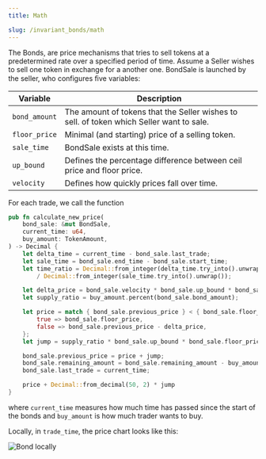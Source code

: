```yaml
---
title: Math

slug: /invariant_bonds/math
---
```


The Bonds, are price mechanisms that tries to sell tokens at a predetermined rate over a specified period of time.
Assume a Seller wishes to sell one token in exchange for a
another one. BondSale is launched by the seller, who configures ﬁve variables:

| Variable      | Description                                                                              |
| ------------- | ---------------------------------------------------------------------------------------- |
| `bond_amount` | The amount of tokens that the Seller wishes to sell. of token which Seller want to sale. |
| `floor_price` | Minimal (and starting) price of a selling token.                                         |
| `sale_time`   | BondSale exists at this time.                                                            |
| `up_bound`    | Defines the percentage difference between ceil price and floor price.                    |
| `velocity`    | Defines how quickly prices fall over time.                                               |

For each trade, we call the function

```rust title="/src/math.rs"
pub fn calculate_new_price(
    bond_sale: &mut BondSale,
    current_time: u64,
    buy_amount: TokenAmount,
) -> Decimal {
    let delta_time = current_time - bond_sale.last_trade;
    let sale_time = bond_sale.end_time - bond_sale.start_time;
    let time_ratio = Decimal::from_integer(delta_time.try_into().unwrap())
        / Decimal::from_integer(sale_time.try_into().unwrap());

    let delta_price = bond_sale.velocity * bond_sale.up_bound * bond_sale.floor_price * time_ratio;
    let supply_ratio = buy_amount.percent(bond_sale.bond_amount);

    let price = match { bond_sale.previous_price } < { bond_sale.floor_price + delta_price } {
        true => bond_sale.floor_price,
        false => bond_sale.previous_price - delta_price,
    };
    let jump = supply_ratio * bond_sale.up_bound * bond_sale.floor_price;

    bond_sale.previous_price = price + jump;
    bond_sale.remaining_amount = bond_sale.remaining_amount - buy_amount;
    bond_sale.last_trade = current_time;

    price + Decimal::from_decimal(50, 2) * jump
}
```

where `current_time` measures how much time has passed
since the start of the bonds and `buy_amount` is how much trader wants to buy.

Locally, in `trade_time`, the price chart looks like this:

![Bond locally](/img/docs/math/bond_locally.png)
